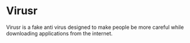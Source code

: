 # Virusr
Virusr is a fake anti virus designed to make people be more careful while downloading applications from the internet.  
